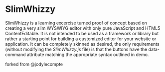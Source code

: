 # SlimWhizzy
SlimWhizzy is a learning excercise turned proof of concept based on creating a very slim WYSWIYG editor with only pure JavaScript and HTML5 ContentEditable. It is not intended to be used as a framework or library but rather a starting point for building a customized editor for your website or application. It can be completely skinned as desired, the only requirements (without modifying the *SlimWhizzy.js* file) is that the buttons have the data-command attribute matching the appropriate syntax outlined in demo. 

forked from @jodylecompte
